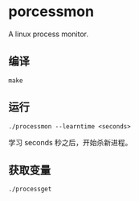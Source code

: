 # porcessmon
A linux process monitor.

## 编译
```shell
make
```

## 运行
```shell
./processmon --learntime <seconds>
```
学习 seconds 秒之后，开始杀新进程。

## 获取变量
```shell
./processget
```
